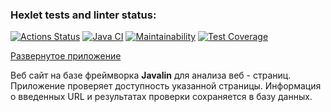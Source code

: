 ### Hexlet tests and linter status:
[![Actions Status](https://github.com/Wo0ty/java-project-lvl4/workflows/hexlet-check/badge.svg)](https://github.com/Wo0ty/java-project-lvl4/actions)
[![Java CI](https://github.com/Wo0ty/java-project-lvl4/actions/workflows/build.yml/badge.svg)](https://github.com/Wo0ty/java-project-lvl4/actions/workflows/build.yml)
[![Maintainability](https://api.codeclimate.com/v1/badges/8c478f840717af74cb1e/maintainability)](https://codeclimate.com/github/Wo0ty/java-project-lvl4/maintainability)
[![Test Coverage](https://api.codeclimate.com/v1/badges/8c478f840717af74cb1e/test_coverage)](https://codeclimate.com/github/Wo0ty/java-project-lvl4/test_coverage)

[Развернутое приложение](https://web-production-7d99.up.railway.app/)

Веб сайт на базе фреймворка **Javalin** для анализа веб - страниц. Приложение проверяет доступность указанной страницы. Информация о введенных URL и результатах проверки сохраняется в базу данных.